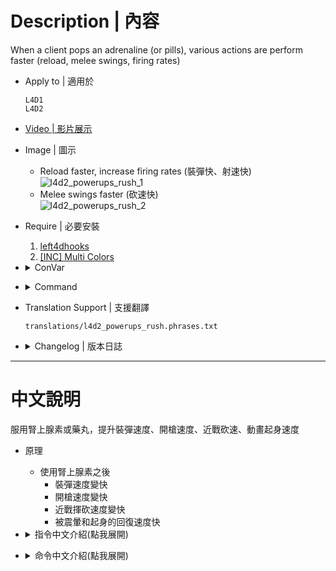 # Description | 內容
When a client pops an adrenaline (or pills), various actions are perform faster (reload, melee swings, firing rates)

* Apply to | 適用於
    ```
    L4D1
    L4D2
    ```

* [Video | 影片展示](https://youtu.be/nllanhfXYjY)

* Image | 圖示
    * Reload faster, increase firing rates (裝彈快、射速快)
     <br/>![l4d2_powerups_rush_1](image/l4d2_powerups_rush_1.gif)
    * Melee swings faster (砍速快)
    <br/>![l4d2_powerups_rush_2](image/l4d2_powerups_rush_2.gif)

* Require | 必要安裝
    1. [left4dhooks](https://forums.alliedmods.net/showthread.php?t=321696)
	2. [[INC] Multi Colors](https://github.com/fbef0102/L4D1_2-Plugins/releases/tag/Multi-Colors)

* <details><summary>ConVar</summary>

    * cfg/sourcemod/l4d2_powerups_rush.cfg
        ```php
        // (L4D2) If 1, set adrenaline effect time same as l4d_powerups_duration (Progress bar faster, such as use kits faster, save teammates faster... etc)
        l4d_powerups_add_adrenaline_effect "1"

        // If 1, players will be given adrenaline when leaving saferoom? (0 = OFF)
        l4d_powerups_adren_give_on "0"

        // (1.0 = Minspeed(Default speed) 2.0 = 2x speed of recovery
        l4d_powerups_animspeed "2.0"

        // How are players notified when connecting to server about the powerups? (0: Disable, 1:In chat, 2: In Hint Box, 3: Chat/Hint Both)
        l4d_powerups_broadcast_type "1"

        // Changes how countdown timer hint display. (0: Disable, 1:In chat, 2: In Hint Box, 3: In center text)
        l4d_powerups_coutdown_type "2"

        // How long should the duration of the boosts last?
        l4d_powerups_duration "20"

        // Changes how activation hint and deactivation hint display. (0: Disable, 1:In chat, 2: In Hint Box, 3: In center text)
        l4d_powerups_notify_type "1"

        // If 1, players will be given pills when leaving saferoom? (0 = OFF)
        l4d_powerups_pills_give_on "0"

        // The luckey change for pills that will grant the boost. (0=Off, 1 = 1/1  2 = 1/2  3 = 1/3  4 = 1/4  etc.)", FCVAR_NOTIFY, true, 0.0)
        l4d_powerups_pills_luck "3"

        // If 1, enable this plugin ? (0 = Disable)
        l4d_powerups_plugin_on "1"

        // If 1, players will be given either adrenaline or pills when leaving saferoom? (0 = OFF)
        l4d_powerups_random_give_on "0"

        // The interval between bullets fired is multiplied by this value. WARNING: a short enough interval will make SMGs' and rifles' firing accuracy distorted (clamped between 0.02 ~ 0.9)
        l4d_powerups_weaponfiring_rate "0.7"

        // The interval for swinging melee weapon (clamped between 0.3 ~ 0.9)
        l4d_powerups_weaponmelee_rate "0.45"

        // The interval incurred by reloading is multiplied by this value (clamped between 0.2 ~ 0.9)
        l4d_powerups_weaponreload_rate "0.5714"
        ```
</details>

* <details><summary>Command</summary>

    * **Adm gives Adrenaline to all Survivors. (Adm Required: ADMFLAG_CHEATS)**
        ```php
        sm_giveadren
        ```

    * **Adm gives Pills to all Survivors. (Adm Required: ADMFLAG_CHEATS)**
        ```php
        sm_givepills
        ```

    * **Adm gives Random item (Adrenaline or Pills) to all Survivors. (Adm Required: ADMFLAG_CHEATS)**
        ```php
        sm_giverandom
        ```
</details>

* Translation Support | 支援翻譯
	```
	translations/l4d2_powerups_rush.phrases.txt
	```

* <details><summary>Changelog | 版本日誌</summary>

    ```php
    //Dusty1029 @ 2010
    //HarryPotter @ 2021-2023
    ```
    * v1.0h (2023-7-5)
        * Add translation

    * v2.2.1
        * [AlliedModder Post](https://forums.alliedmods.net/showpost.php?p=2748223&postcount=15)
        * Remke code
        * Fixed error
        * Fixed Memory leak
        * Powerup returning to normal when player changes team or dies
        * Adrenaline makes you react faster to knockdowns and staggers (Combine with [[L4D2]Adrenaline_Recovery by Lux](https://forums.alliedmods.net/showthread.php?p=2606439))
        * Message display type (chat or hint box or center text)
        * (L4D2) Set adrenaline effect time longer then default 15s

    * v2.0.1
        * [Original plugin from Dusty1029](https://forums.alliedmods.net/showthread.php?t=127513)
</details>

- - - -
# 中文說明
服用腎上腺素或藥丸，提升裝彈速度、開槍速度、近戰砍速、動畫起身速度

* 原理
    * 使用腎上腺素之後
        * 裝彈速度變快
        * 開槍速度變快
        * 近戰揮砍速度變快
        * 被震暈和起身的回復速度快

* <details><summary>指令中文介紹(點我展開)</summary>

    * cfg/sourcemod/l4d2_powerups_rush.cfg
        ```php
        // 為1時, 開啟這個插件 (0 = 關閉插件)
        l4d_powerups_plugin_on "1"

        // (只限二代) 為1時, 腎上腺素的效果時間與官方指令l4d_powerups_duration設置的值相等 (譬如拯救隊友變快、治療變快、罐汽油變快... 等等)
        l4d_powerups_add_adrenaline_effect "1"

        // 為1時, 當玩家離開安全室時給予腎上腺素
        l4d_powerups_adren_give_on "0"

        // 為1時, 當玩家離開安全室時給予止痛藥
        l4d_powerups_pills_give_on "0"

        // 為1時, 當玩家離開安全室時給予止痛藥或腎上腺素(隨機二選一) (0 = OFF)
        l4d_powerups_random_give_on "0"

        // 被震暈以及起身回復的速度 (1.0 = 預設 2.0 = 兩倍快 )
        l4d_powerups_animspeed "2.0"

        // 如何提示給玩家知道藥效的功能? (0: 關閉提示, 1:聊天框, 2: 螢幕下方黑底白字框, 3: 螢幕正中間)
        l4d_powerups_broadcast_type "1"

        // 如何顯示藥效的剩餘時間 (0: 關閉提示, 1:聊天框, 2: 螢幕下方黑底白字框, 3: 螢幕正中間)
        l4d_powerups_coutdown_type "2"

        // 如何顯示服用生效與失效的提示 (0: 關閉提示, 1:聊天框, 2: 螢幕下方黑底白字框, 3: 螢幕正中間)
        l4d_powerups_notify_type "1"

        // 止痛藥丸也會獲得跟腎上腺素一樣的效果，機率為 (0=沒效果, 1 = 1/1  2 = 1/2  3 = 1/3  4 = 1/4 等等)
        l4d_powerups_pills_luck "3"

        // 腎上腺素的效時間多長?
        l4d_powerups_duration "20"

        // 設置開槍射速 (介於 0.02 ~ 0.9)
        l4d_powerups_weaponfiring_rate "0.7"

        // 設置近戰砍速 (介於 0.3 ~ 0.9)
        l4d_powerups_weaponmelee_rate "0.45"

        // 設置裝彈速度 (介於 0.2 ~ 0.9)
        l4d_powerups_weaponreload_rate "0.5714"
        ```
</details>

* <details><summary>命令中文介紹(點我展開)</summary>

    * **管理員給予所有倖存者腎上腺素 (權限: ADMFLAG_CHEATS)**
        ```php
        sm_giveadren
        ```

    * **管理員給予所有倖存者藥丸 (權限: ADMFLAG_CHEATS)**
        ```php
        sm_givepills
        ```

    * **管理員給予所有倖存者藥丸或腎上腺素 (隨機二選一). (權限: ADMFLAG_CHEATS)**
        ```php
        sm_giverandom
        ```
</details>
